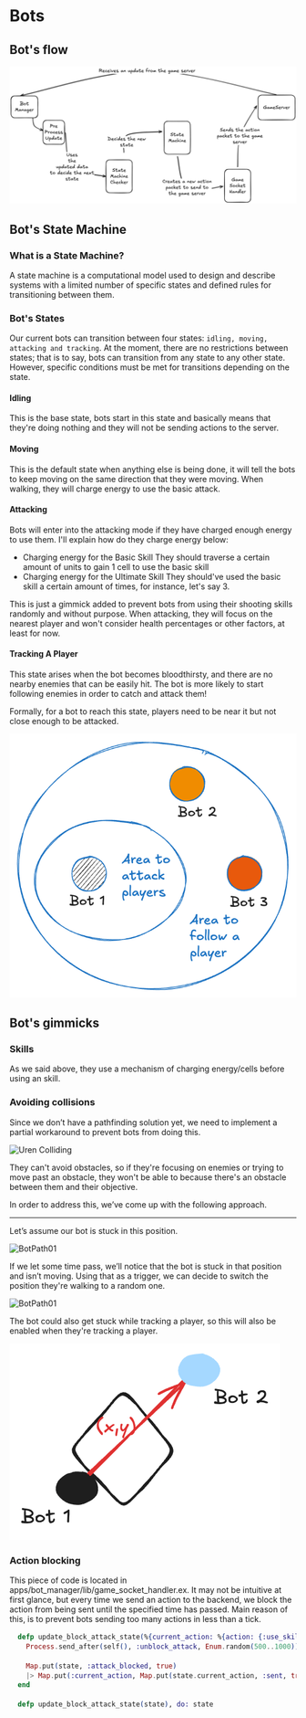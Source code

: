 # Bots

## Bot's flow

![Image showing the workflow of any bot](bots_flow.png)

## Bot's State Machine

### What is a State Machine?

A state machine is a computational model used to design and describe systems with a limited number of specific states and defined rules for transitioning between them.


### Bot's States

Our current bots can transition between four states: `idling, moving, attacking and tracking`. At the moment, there are no restrictions between states; that is to say, bots can transition from any state to any other state. However, specific conditions must be met for transitions depending on the state.

#### Idling

This is the base state, bots start in this state and basically means that they're doing nothing and they will not be sending actions to the server.

#### Moving

This is the default state when anything else is being done, it will tell the bots to keep moving on the same direction that they were moving.
When walking, they will charge energy to use the basic attack.

#### Attacking

Bots will enter into the attacking mode if they have charged enough energy to use them. I'll explain how do they charge energy below:

- Charging energy for the Basic Skill
    They should traverse a certain amount of units to gain 1 cell to use the basic skill
- Charging energy for the Ultimate Skill
    They should've used the basic skill a certain amount of times, for instance, let's say 3.

This is just a gimmick added to prevent bots from using their shooting skills randomly and without purpose. 
When attacking, they will focus on the nearest player and won't consider health percentages or other factors, at least for now.

#### Tracking A Player

This state arises when the bot becomes bloodthirsty, and there are no nearby enemies that can be easily hit. The bot is more likely to start following enemies in order to catch and attack them!

Formally, for a bot to reach this state, players need to be near it but not close enough to be attacked.

![aggresive areas](bots_aggresive_areas.png)

## Bot's gimmicks

### Skills 

As we said above, they use a mechanism of charging energy/cells before using an skill.


### Avoiding collisions

Since we don’t have a pathfinding solution yet, we need to implement a partial workaround to prevent bots from doing this.

![Uren Colliding](bots_colliding.gif)

They can't avoid obstacles, so if they're focusing on enemies or trying to move past an obstacle, they won't be able to because there's an obstacle between them and their objective.

In order to address this, we’ve come up with the following approach.

--- 

Let’s assume our bot is stuck in this position.

![BotPath01](bot_path_01.png)


If we let some time pass, we’ll notice that the bot is stuck in that position and isn’t moving.
Using that as a trigger, we can decide to switch the position they're walking to a random one.

![BotPath01](bot_path_02.png)

The bot could also get stuck while tracking a player, so this will also be enabled when they're tracking a player.

![alt text](bot_path_03.png)

### Action blocking

This piece of code is located in apps/bot_manager/lib/game_socket_handler.ex. It may not be intuitive at first glance, but every time we send an action to the backend, we block the action from being sent until the specified time has passed. Main reason of this, is to prevent bots sending too many actions in less than a tick.

```elixir
  defp update_block_attack_state(%{current_action: %{action: {:use_skill, _, _}, sent: false}} = state) do
    Process.send_after(self(), :unblock_attack, Enum.random(500..1000))

    Map.put(state, :attack_blocked, true)
    |> Map.put(:current_action, Map.put(state.current_action, :sent, true))
  end

  defp update_block_attack_state(state), do: state
```
